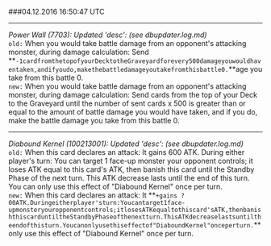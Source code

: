 ###04.12.2016 16:50:47 UTC
__________________________
*Power Wall (7703): Updated 'desc': (see dbupdater.log.md)*  
`old:` When you would take battle damage from an opponent's attacking monster, during damage calculation: Send **`-1cardfromthetopofyourDecktotheGraveyardforevery500damageyouwouldhaventaken,andifyoudo,makethebattledamageyoutakefromthisbattle0.`**age you take from this battle 0.  
`new:` When you would take battle damage from an opponent's attacking monster, during damage calculation: Send cards from the top of your Deck to the Graveyard until the number of sent cards x 500 is greater than or equal to the amount of battle damage you would have taken, and if you do, make the battle damage you take from this battle 0.  
__________________________
*Diabound Kernel (100213001): Updated 'desc': (see dbupdater.log.md)*  
`old:` When this card declares an attack: It gains 600 ATK. During either player's turn: You can target 1 face-up monster your opponent controls; it loses ATK equal to this card's ATK, then banish this card until the Standby Phase of the next turn. This ATK decrease lasts until the end of this turn. You can only use this effect of "Diabound Kernel" once per turn.  
`new:` When this card declares an attack: It **`+gains ?00ATK.Duringeitherplayer'sturn:Youcantarget1face-upmonsteryouropponentcontrols;itlosesATKequaltothiscard'sATK,thenbanishthiscarduntiltheStandbyPhaseofthenextturn.ThisATKdecreaselastsuntiltheendofthisturn.Youcanonlyusethiseffectof"DiaboundKernel"onceperturn.`**only use this effect of "Diabound Kernel" once per turn.    
  
